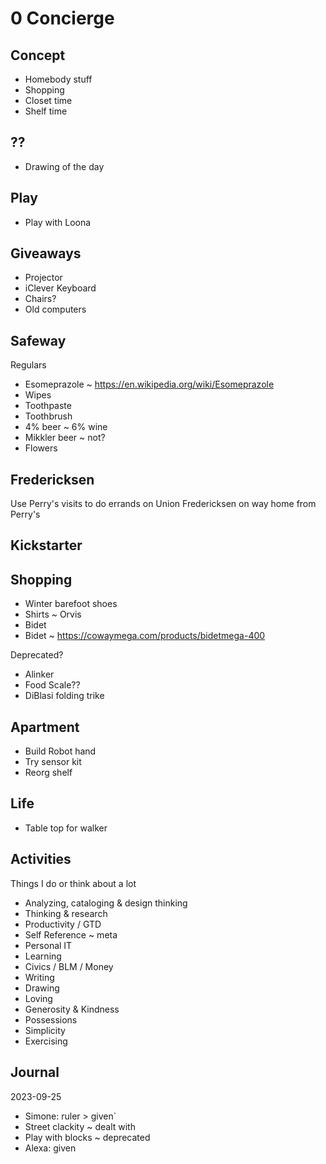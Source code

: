 # 0 Concierge

## Concept

* Homebody stuff
* Shopping
* Closet time
* Shelf time


## ??

* Drawing of the day


## Play

* Play with Loona


## Giveaways

* Projector
* iClever Keyboard
* Chairs?
* Old computers


## Safeway

Regulars

* Esomeprazole ~ https://en.wikipedia.org/wiki/Esomeprazole
* Wipes
* Toothpaste
* Toothbrush
* 4% beer ~ 6% wine
* Mikkler beer ~ not?
* Flowers

## Fredericksen

Use Perry's visits to do errands on Union
Fredericksen on way home from Perry's


## Kickstarter



## Shopping

* Winter barefoot shoes
* Shirts ~ Orvis
* Bidet
* Bidet ~ https://cowaymega.com/products/bidetmega-400

Deprecated?

* Alinker
* Food Scale??
* DiBlasi folding trike


## Apartment

* Build Robot hand
* Try sensor kit
* Reorg shelf

## Life

* Table top for walker


## Activities

Things I do or think about a lot

* Analyzing, cataloging & design thinking
* Thinking & research
* Productivity / GTD
* Self Reference ~ meta
* Personal IT
* Learning
* Civics / BLM / Money
* Writing
* Drawing
* Loving
* Generosity & Kindness
* Possessions
* Simplicity
* Exercising


## Journal

2023-09-25

* Simone: ruler > given`
* Street clackity ~ dealt with
* Play with blocks ~ deprecated
* Alexa: given
